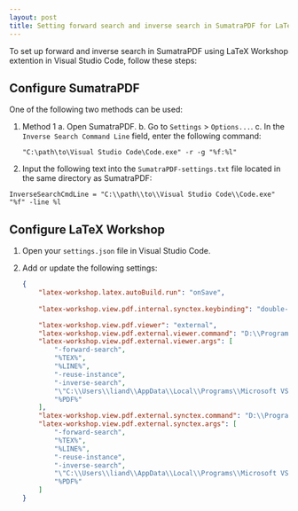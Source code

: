 ```yaml
---
layout: post
title: Setting forward search and inverse search in SumatraPDF for LaTeX-Workshop
---
```


To set up forward and inverse search in SumatraPDF using LaTeX Workshop extention in Visual Studio Code, follow these steps:
<!-- readmore -->

## Configure SumatraPDF
One of the following two methods can be used:
1. Method 1
   a. Open SumatraPDF.
   b. Go to `Settings` > `Options...`.
   c. In the `Inverse Search Command Line` field, enter the following command:
      
      ```plaintext
      "C:\path\to\Visual Studio Code\Code.exe" -r -g "%f:%l"
      ```

2. Input the following text into the `SumatraPDF-settings.txt` file located in the same directory as SumatraPDF:

```plaintext
InverseSearchCmdLine = "C:\\path\\to\\Visual Studio Code\\Code.exe" "%f" -line %l
``` 


## Configure LaTeX Workshop

1. Open your `settings.json` file in Visual Studio Code.
2. Add or update the following settings:

   ```json
   {
       "latex-workshop.latex.autoBuild.run": "onSave",       
       
       "latex-workshop.view.pdf.internal.synctex.keybinding": "double-click",

       "latex-workshop.view.pdf.viewer": "external",
       "latex-workshop.view.pdf.external.viewer.command": "D:\\Program Files\\SumatraPDF-3.5.2-64\\SumatraPDF-3.5.2-64.exe",
       "latex-workshop.view.pdf.external.viewer.args": [
           "-forward-search",
           "%TEX%",
           "%LINE%",
           "-reuse-instance",
           "-inverse-search",
           "\"C:\\Users\\liand\\AppData\\Local\\Programs\\Microsoft VS Code\\Code.exe\" \"C:\\Users\\liand\\AppData\\Local\\Programs\\Microsoft VS Code\\resources\\app\\out\\cli.js\" --ms-enable-electron-run-as-node -r -g \"%f:%l\"",
           "%PDF%"
       ],
       "latex-workshop.view.pdf.external.synctex.command": "D:\\Program Files\\SumatraPDF-3.5.2-64\\SumatraPDF-3.5.2-64.exe",
       "latex-workshop.view.pdf.external.synctex.args": [
           "-forward-search",
           "%TEX%",
           "%LINE%",
           "-reuse-instance",
           "-inverse-search",
           "\"C:\\Users\\liand\\AppData\\Local\\Programs\\Microsoft VS Code\\Code.exe\" \"C:\\Users\\liand\\AppData\\Local\\Programs\\Microsoft VS Code\\resources\\app\\out\\cli.js\" --ms-enable-electron-run-as-node -r -g \"%f:%l\"",
           "%PDF%"
       ]
   }
   ```